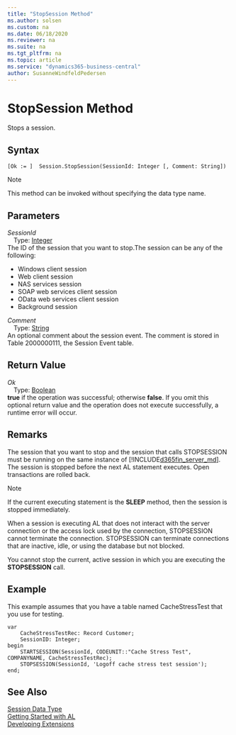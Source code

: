 ```yaml
---
title: "StopSession Method"
ms.author: solsen
ms.custom: na
ms.date: 06/18/2020
ms.reviewer: na
ms.suite: na
ms.tgt_pltfrm: na
ms.topic: article
ms.service: "dynamics365-business-central"
author: SusanneWindfeldPedersen
---
```

[//]: # (START>DO_NOT_EDIT)
[//]: # (IMPORTANT:Do not edit any of the content between here and the END>DO_NOT_EDIT.)
[//]: # (Any modifications should be made in the .xml files in the ModernDev repo.)
# StopSession Method
Stops a session.


## Syntax
```
[Ok := ]  Session.StopSession(SessionId: Integer [, Comment: String])
```
> [!NOTE]  
> This method can be invoked without specifying the data type name.  
## Parameters
*SessionId*  
&emsp;Type: [Integer](../integer/integer-data-type.md)  
The ID of the session that you want to stop.The session can be any of the following:
-   Windows client session
-   Web client session
-   NAS services session
-   SOAP web services client session
-   OData web services client session
-   Background session
          
*Comment*  
&emsp;Type: [String](../string/string-data-type.md)  
An optional comment about the session event. The comment is stored in Table 2000000111, the Session Event table.
          


## Return Value
*Ok*  
&emsp;Type: [Boolean](../boolean/boolean-data-type.md)  
**true** if the operation was successful; otherwise **false**.  If you omit this optional return value and the operation does not execute successfully, a runtime error will occur.    


[//]: # (IMPORTANT: END>DO_NOT_EDIT)

## Remarks  
 The session that you want to stop and the session that calls STOPSESSION must be running on the same instance of [!INCLUDE[d365fin_server_md](../../includes/d365fin_server_md.md)]. The session is stopped before the next AL statement executes. Open transactions are rolled back.  

> [!NOTE]  
>  If the current executing statement is the **SLEEP** method, then the session is stopped immediately.  

 When a session is executing AL that does not interact with the server connection or the access lock used by the connection, STOPSESSION cannot terminate the connection. STOPSESSION can terminate connections that are inactive, idle, or using the database but not blocked.  

 You cannot stop the current, active session in which you are executing the **STOPSESSION** call.  

## Example  
 This example assumes that you have a table named CacheStressTest that you use for testing.  

```
var
    CacheStressTestRec: Record Customer;
    SessionID: Integer;
begin
    STARTSESSION(SessionId, CODEUNIT::"Cache Stress Test", COMPANYNAME, CacheStressTestRec);  
    STOPSESSION(SessionId, 'Logoff cache stress test session');  
end;

```

## See Also
[Session Data Type](session-data-type.md)  
[Getting Started with AL](../../devenv-get-started.md)  
[Developing Extensions](../../devenv-dev-overview.md)